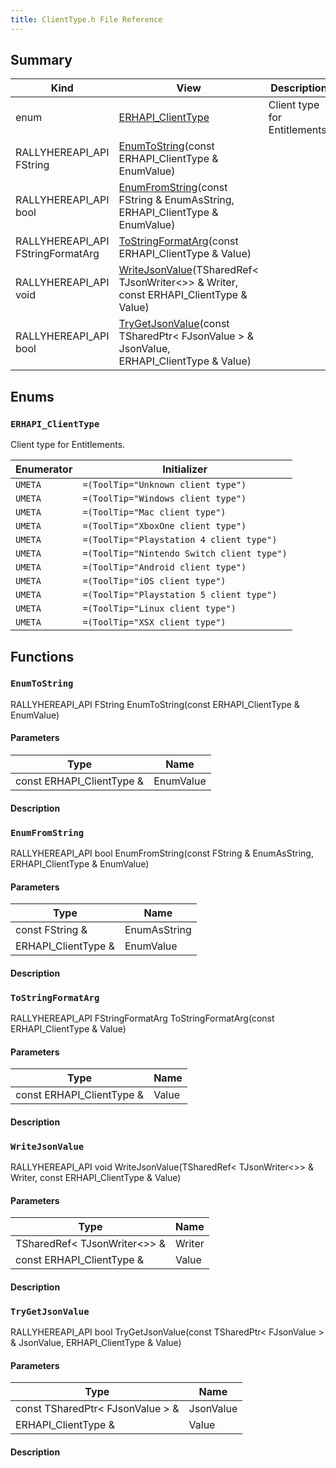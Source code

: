```yaml
---
title: ClientType.h File Reference
---
```


## Summary
| Kind | View | Description |
|------|------|-------------|
|enum|[ERHAPI_ClientType](/unreal-plugins/all/clienttype_8h/#ClientType_8h_1a500c9da4f93e0ac7e435b380a7bd2143)|Client type for Entitlements.|
|RALLYHEREAPI_API FString|[EnumToString](/unreal-plugins/all/clienttype_8h/#ClientType_8h_1a4eedac0bcd77ac81c02408444514316f)(const ERHAPI_ClientType & EnumValue)||
|RALLYHEREAPI_API bool|[EnumFromString](/unreal-plugins/all/clienttype_8h/#ClientType_8h_1afa24f1712329dd355de5c5b07ccdae04)(const FString & EnumAsString, ERHAPI_ClientType & EnumValue)||
|RALLYHEREAPI_API FStringFormatArg|[ToStringFormatArg](/unreal-plugins/all/clienttype_8h/#ClientType_8h_1a005c8db7b8b9d19768ee2b6f82e3c3bd)(const ERHAPI_ClientType & Value)||
|RALLYHEREAPI_API void|[WriteJsonValue](/unreal-plugins/all/clienttype_8h/#ClientType_8h_1a3afde557788bd4204cadc123d2418bb9)(TSharedRef< TJsonWriter<>> & Writer, const ERHAPI_ClientType & Value)||
|RALLYHEREAPI_API bool|[TryGetJsonValue](/unreal-plugins/all/clienttype_8h/#ClientType_8h_1af3c64657e388e8925e7b5bd28dc1e797)(const TSharedPtr< FJsonValue > & JsonValue, ERHAPI_ClientType & Value)||
## Enums




### `ERHAPI_ClientType` <a id="ClientType_8h_1a500c9da4f93e0ac7e435b380a7bd2143"></a>
Client type for Entitlements.



| Enumerator | Initializer|
|------------|------------|
|`UMETA`|`=(ToolTip="Unknown client type")`|
|`UMETA`|`=(ToolTip="Windows client type")`|
|`UMETA`|`=(ToolTip="Mac client type")`|
|`UMETA`|`=(ToolTip="XboxOne client type")`|
|`UMETA`|`=(ToolTip="Playstation 4 client type")`|
|`UMETA`|`=(ToolTip="Nintendo Switch client type")`|
|`UMETA`|`=(ToolTip="Android client type")`|
|`UMETA`|`=(ToolTip="iOS client type")`|
|`UMETA`|`=(ToolTip="Playstation 5 client type")`|
|`UMETA`|`=(ToolTip="Linux client type")`|
|`UMETA`|`=(ToolTip="XSX client type")`|



## Functions



### `EnumToString` <a id="ClientType_8h_1a4eedac0bcd77ac81c02408444514316f"></a>

RALLYHEREAPI_API FString EnumToString(const ERHAPI_ClientType & EnumValue)

#### Parameters

| Type | Name |
|------|------|
|const ERHAPI_ClientType &|EnumValue|

#### Description






### `EnumFromString` <a id="ClientType_8h_1afa24f1712329dd355de5c5b07ccdae04"></a>

RALLYHEREAPI_API bool EnumFromString(const FString & EnumAsString, ERHAPI_ClientType & EnumValue)

#### Parameters

| Type | Name |
|------|------|
|const FString &|EnumAsString|
|ERHAPI_ClientType &|EnumValue|

#### Description






### `ToStringFormatArg` <a id="ClientType_8h_1a005c8db7b8b9d19768ee2b6f82e3c3bd"></a>

RALLYHEREAPI_API FStringFormatArg ToStringFormatArg(const ERHAPI_ClientType & Value)

#### Parameters

| Type | Name |
|------|------|
|const ERHAPI_ClientType &|Value|

#### Description






### `WriteJsonValue` <a id="ClientType_8h_1a3afde557788bd4204cadc123d2418bb9"></a>

RALLYHEREAPI_API void WriteJsonValue(TSharedRef< TJsonWriter<>> & Writer, const ERHAPI_ClientType & Value)

#### Parameters

| Type | Name |
|------|------|
|TSharedRef< TJsonWriter<>> &|Writer|
|const ERHAPI_ClientType &|Value|

#### Description






### `TryGetJsonValue` <a id="ClientType_8h_1af3c64657e388e8925e7b5bd28dc1e797"></a>

RALLYHEREAPI_API bool TryGetJsonValue(const TSharedPtr< FJsonValue > & JsonValue, ERHAPI_ClientType & Value)

#### Parameters

| Type | Name |
|------|------|
|const TSharedPtr< FJsonValue > &|JsonValue|
|ERHAPI_ClientType &|Value|

#### Description







